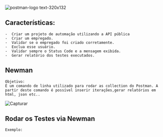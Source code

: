 ![postman-logo text-320x132](https://user-images.githubusercontent.com/4249709/29496848-63ad446c-85b1-11e7-904e-a4ddad25e9db.png)


## Características: 
  	-  Criar um projeto de automação utilizando a API pública 
	-  Criar um empregado.
  	-  Validar se o empregado foi criado corretamente.
	-  Exclua esse usuário.
	-  Validar sempre o Status Code e a mensagem exibida.
   	-  Gerar relatório dos testes executados.
	

## Newman 

	Objetivo:
	É um comando de linha utilizado para rodar as collection do Postman. A partir deste comando é possível inserir iterações,gerar relatórios em html, json etc.. 



![Capturar](https://user-images.githubusercontent.com/20347604/82456489-abfefa80-9a8a-11ea-8fde-2669bc841ed9.PNG)


## Rodar os Testes via Newman 

	Exemplo: 
